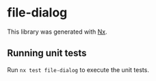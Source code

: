 # file-dialog

This library was generated with [Nx](https://nx.dev).

## Running unit tests

Run `nx test file-dialog` to execute the unit tests.

